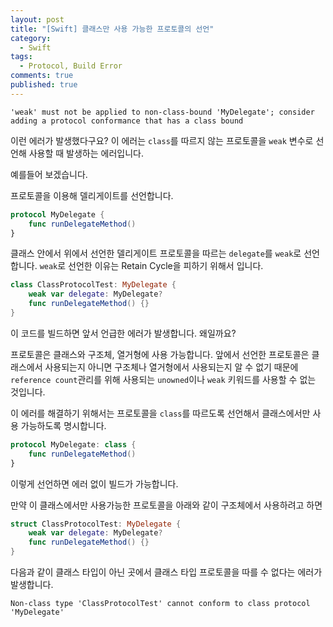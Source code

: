 ```yaml
---
layout: post
title: "[Swift] 클래스만 사용 가능한 프로토콜의 선언"
category: 
  - Swift
tags: 
  - Protocol, Build Error
comments: true
published: true
---
```



```
'weak' must not be applied to non-class-bound 'MyDelegate'; consider adding a protocol conformance that has a class bound
```

이런 에러가 발생했다구요? 이 에러는 `class`를 따르지 않는 프로토콜을  `weak` 변수로 선언해 사용할 때 발생하는 에러입니다.

예를들어 보겠습니다. 

프로토콜을 이용해 델리게이트를 선언합니다.

```swift
protocol MyDelegate {
    func runDelegateMethod()
}
```

클래스 안에서 위에서 선언한 델리게이트 프로토콜을 따르는 `delegate`를 `weak`로 선언 합니다. `weak`로 선언한 이유는 Retain Cycle을 피하기 위해서 입니다.

```swift
class ClassProtocolTest: MyDelegate {
    weak var delegate: MyDelegate?
    func runDelegateMethod() {}
}
```

이 코드를 빌드하면 앞서 언급한 에러가 발생합니다. 왜일까요?

프로토콜은 클래스와 구조체, 열거형에 사용 가능합니다. 앞에서 선언한 프로토콜은 클래스에서 사용되는지 아니면 구조체나 열거형에서 사용되는지 알 수 없기 때문에 `reference count`관리를 위해 사용되는 `unowned`이나 `weak` 키워드를 사용할 수 없는 것입니다.

이 에러를 해결하기 위해서는 프로토콜을 `class`를 따르도록 선언해서 클래스에서만 사용 가능하도록 명시합니다.

```swift
protocol MyDelegate: class {
    func runDelegateMethod()
}
```

이렇게 선언하면 에러 없이 빌드가 가능합니다.

만약 이 클래스에서만 사용가능한 프로토콜을 아래와 같이 구조체에서 사용하려고 하면 

```swift
struct ClassProtocolTest: MyDelegate {
    weak var delegate: MyDelegate?
    func runDelegateMethod() {}
}
```

다음과 같이 클래스 타입이 아닌 곳에서 클래스 타입 프로토콜을 따를 수 없다는 에러가 발생합니다. 

```
Non-class type 'ClassProtocolTest' cannot conform to class protocol 'MyDelegate'
```